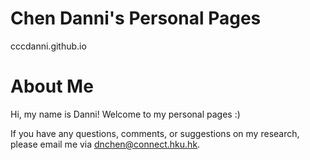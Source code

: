 # Chen Danni's Personal Pages
cccdanni.github.io

# About Me
Hi, my name is Danni! Welcome to my personal pages :)  <br><be>

If you have any questions, comments, or suggestions on my research, please email me via <u>dnchen@connect.hku.hk</u>. 


